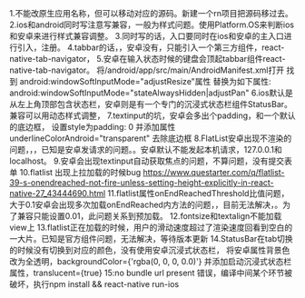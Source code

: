 1.不能改原生应用名称，但可以移动对应的源码。新建一个rn项目把源码移过去。
2.ios和android同时写注意写兼容，一般为样式问题。使用Platform.OS来判断ios和安卓来进行样式兼容调整。
3.同时写的话，入口要同时在ios和安卓的主入口进行引入，注册。
4.tabbar的话，，安卓没有，只能引入一个第三方组件，react-native-tab-navigator，
5.安卓在输入状态时候的键盘会顶起tabbar组件react-native-tab-navigator。
将/android/app/src/main/AndroidManifest.xml打开
找到 android:windowSoftInputMode="adjustResize"属性
替换为如下属性:
android:windowSoftInputMode="stateAlwaysHidden|adjustPan"
6.ios默认是从左上角顶部包含状态栏，安卓则是有一个专门的沉浸式状态栏组件StatusBar。兼容可以用动态样式调整，
7.textinput的坑，安卓会多出个padding，和一个默认的底边框，
 设置style为padding: 0 并添加属性underlineColorAndroid="transparent" 去除底边框
8.FlatList安卓出现不渲染的问题，，，已知是安卓发请求的问题。。安卓默认不能发起本机请求，127.0.0.1和localhost。
9.安卓会出现textinput自动获取焦点的问题，不算问题，没有提交表单
10.flatlist 出现上拉加载的时候bug https://www.questarter.com/q/flatlist-39-s-onendreached-not-fire-unless-setting-height-explicitly-in-react-native-27_43444690.html
11.flatlist属性onEndReachedThreshold比值问题，大于0.1安卓会出现多次加载onEndReached内方法的问题，，目前无法解决，。为了兼容只能设置0.01，此问题关系到预加载。
12.fontsize和textalign不能加载view上
13.flatlist正在加载的时候，用户的滑动速度超过了渲染速度回看到空白的一大片。已知是官方组件问题，无法解决，等待版本更新
14.StatusBar在tab切换的时候没有切换到对应的颜色，没有使用安卓沉浸式状态栏，
将安卓属性背景色改为全透明，backgroundColor={'rgba(0, 0, 0, 0.0)'} 
并添加启动沉浸式状态栏属性，translucent={true}
15:no bundle url present 错误，编译中间某个环节被破坏，执行npm install && react-native run-ios